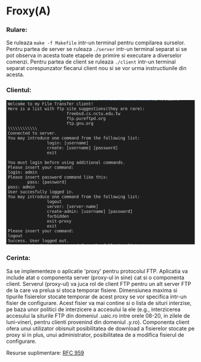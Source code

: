 # Froxy(A)

### Rulare:

Se ruleaza `make -f Makefile` intr-un terminal pentru compilarea surselor.
Pentru partea de server se ruleaza `./server` intr-un terminal separat si se pot observa in acesta toate etapele de primire si executare a diverselor comenzi.
Pentru partea de client se ruleaza `./client` intr-un terminal separat corespunzator fiecarui client nou si se vor urma instructiunile din acesta.

### Clientul:

![Client](/documentatie/Client.png)

### Cerinta:

Sa se implementeze o aplicatie 'proxy' pentru protocolul FTP. Aplicatia va include atat o componenta server (proxy-ul in sine) cat si o componenta client. Serverul (proxy-ul) va juca rol de client FTP pentru un alt server FTP de la care va prelua si stoca temporar fisiere. Dimensiunea maxima si tipurile fisierelor stocate temporar de acest proxy se vor specifica intr-un fisier de configurare. Acest fisier va mai contine si o lista de situri interzise, pe baza unor politici de interzicere a accesului la ele (e.g., interzicerea accesului la siturile FTP din domeniul .uaic.ro intre orele 08-20, in zilele de luni-vineri, pentru clienti provenind din domeniul .y.ro). Componenta client ofera unui utilizator obisnuit posibilitatea de download a fisierelor stocate pe proxy si in plus, unui administrator, posibilitatea de a modifica fisierul de configurare.

Resurse suplimentare: [RFC 959](https://www.ietf.org/rfc/rfc959.txt)
